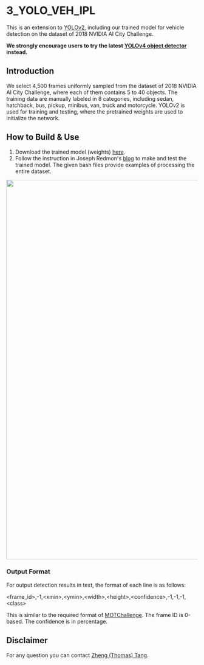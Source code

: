 # 3_YOLO_VEH_IPL

This is an extension to [YOLOv2](https://pjreddie.com/darknet/yolov2/), including our trained model for vehicle detection on the dataset of 2018 NVIDIA AI City Challenge. 

**We strongly encourage users to try the latest [YOLOv4 object detector](https://github.com/AlexeyAB/darknet) instead.** 

## Introduction

We select 4,500 frames uniformly sampled from the dataset of 2018 NVIDIA AI City Challenge, where each of them contains 5 to 40 objects. The training data are manually labeled in 8 categories, including sedan, hatchback, bus, pickup, minibus, van, truck and motorcycle. YOLOv2 is used for training and testing, where the pretrained weights are used to initialize the network. 

## How to Build & Use

1. Download the trained model (weights) [here](https://drive.google.com/open?id=1pyK8Xd9aqZ5VEXL7J9CU7CZ-JNJ3OO1r). 
2. Follow the instruction in Joseph Redmon's [blog](https://pjreddie.com/darknet/yolov2/) to make and test the trained model. The given bash files provide examples of processing the entire dataset. 

<div align="center">
    <img src="demo.png", width="1000">
</div>

### Output Format

For output detection results in text, the format of each line is as follows:

\<frame_id\>,-1,\<xmin\>,\<ymin\>,\<width\>,\<height\>,\<confidence\>,-1,-1,-1,\<class\>

This is similar to the required format of [MOTChallenge](https://motchallenge.net/). The frame ID is 0-based. The confidence is in percentage. 

## Disclaimer

For any question you can contact [Zheng (Thomas) Tang](https://github.com/zhengthomastang).
